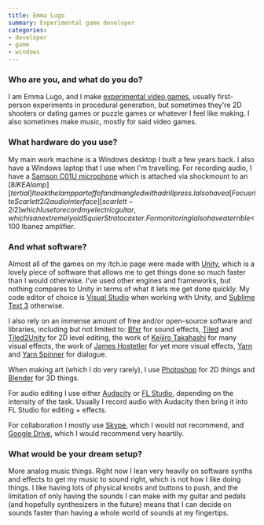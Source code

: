 ```yaml
---
title: Emma Lugo
summary: Experimental game developer
categories:
- developer
- game
- windows
---
```


### Who are you, and what do you do?

I am Emma Lugo, and I make [experimental video games](https://lycaon.itch.io/ "Emma's video games."), usually first-person experiments in procedural generation, but sometimes they're 2D shooters or dating games or puzzle games or whatever I feel like making. I also sometimes make music, mostly for said video games. 

### What hardware do you use?

My main work machine is a Windows desktop I built a few years back. I also have a Windows laptop that I use when I'm travelling. For recording audio, I have a [Samson C01U microphone][c01u] which is attached via shockmount to an [$8 IKEA lamp][tertial] I took the lamp part off of and mangled with a drill press. I also have a [Focusrite Scarlett 2i2 audio interface][scarlett-2i2] which I use to record my electric guitar, which is an extremely old Squier Stratocaster. For monitoring I also have a terrible <$100 Ibanez amplifier. 

### And what software?

Almost all of the games on my itch.io page were made with [Unity][], which is a lovely piece of software that allows me to get things done so much faster than I would otherwise. I've used other engines and frameworks, but nothing compares to Unity in terms of what it lets me get done quickly. My code editor of choice is [Visual Studio][visual-studio] when working with Unity, and [Sublime Text 3][sublime-text] otherwise. 

I also rely on an immense amount of free and/or open-source software and libraries, including but not limited to: [Bfxr][] for sound effects, [Tiled][] and [Tiled2Unity][] for 2D level editing, the work of [Keijiro Takahashi](https://github.com/keijiro "Keijiro's GitHub account.") for many visual effects, the work of [James Hostetler](https://twitter.com/metkis "James' Twitter account.") for yet more visual effects, [Yarn][] and [Yarn Spinner][yarn-spinner] for dialogue. 

When making art (which I do very rarely), I use [Photoshop][] for 2D things and [Blender][] for 3D things. 

For audio editing I use either [Audacity][] or [FL Studio][fl-studio], depending on the intensity of the task. Usually I record audio with Audacity then bring it into FL Studio for editing + effects. 

For collaboration I mostly use [Skype][], which I would not recommend, and [Google Drive][google-drive], which I would recommend very heartily. 

### What would be your dream setup?

More analog music things. Right now I lean very heavily on software synths and effects to get my music to sound right, which is not how I like doing things. I like having lots of physical knobs and buttons to push, and the limitation of only having the sounds I can make with my guitar and pedals (and hopefully synthesizers in the future) means that I can decide on sounds faster than having a whole world of sounds at my fingertips.

[c01u]: http://www.samsontech.com/samson/products/microphones/usb-microphones/c01u/ "A studio condenser microphone."
[scarlett-2i2]: https://www.amazon.com/Focusrite-2i2-USB-Recording-Interface/dp/B005OZE9SA "A USB audio interface."
[tertial]: http://www.ikea.com/us/en/catalog/products/20370383/ "A desk lamp."
[audacity]: https://sourceforge.net/projects/audacity/ "An open-source, cross-platform audio editor."
[bfxr]: https://www.bfxr.net/ "An audio generator tool, often used for games."
[blender]: https://www.blender.org/ "A free, open-source 3D renderer."
[fl-studio]: http://www.image-line.com/flstudio/ "An audio editor for Windows."
[google-drive]: https://drive.google.com/ "A cloud storage service."
[photoshop]: https://www.adobe.com/products/photoshop.html "A bitmap image editor."
[skype]: https://www.skype.com/en/ "Voice and video chat software."
[sublime-text]: http://www.sublimetext.com/ "A coder's text editor."
[tiled]: https://thorbjorn.itch.io/tiled "A 2D map editor."
[tiled2unity]: https://seanba.itch.io/tiled2unity "A tool for importing Tiled map assets into Unity."
[unity]: https://unity3d.com/unity/ "A cross-platform game development tool."
[visual-studio]: http://www.visualstudio.com "A Windows development environment."
[yarn-spinner]: https://github.com/thesecretlab/YarnSpinner "A C# library for the Yarn dialogue language."
[yarn]: https://github.com/infiniteammoinc/Yarn "A dialogue editor/language."
